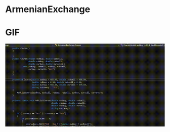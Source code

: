 # ArmenianExchange
# GIF
![](https://github.com/SurenKhachatryan/ArmenianExchange/blob/master/Armenian-Exchange.gif)
